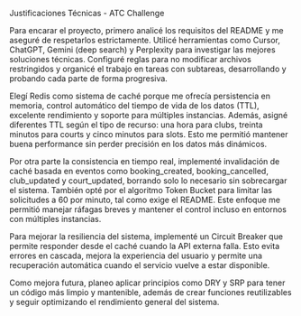 Justificaciones Técnicas - ATC Challenge

Para encarar el proyecto, primero analicé los requisitos del README y me aseguré de respetarlos estrictamente. Utilicé herramientas como Cursor, ChatGPT, Gemini (deep search) y Perplexity para investigar las mejores soluciones técnicas. Configuré reglas para no modificar archivos restringidos y organicé el trabajo en tareas con subtareas, desarrollando y probando cada parte de forma progresiva.

Elegí Redis como sistema de caché porque me ofrecía persistencia en memoria, control automático del tiempo de vida de los datos (TTL), excelente rendimiento y soporte para múltiples instancias. Además, asigné diferentes TTL según el tipo de recurso: una hora para clubs, treinta minutos para courts y cinco minutos para slots. Esto me permitió mantener buena performance sin perder precisión en los datos más dinámicos.

Por otra parte la consistencia en tiempo real, implementé invalidación de caché basada en eventos como booking_created, booking_cancelled, club_updated y court_updated, borrando solo lo necesario sin sobrecargar el sistema. También opté por el algoritmo Token Bucket para limitar las solicitudes a 60 por minuto, tal como exige el README. Este enfoque me permitió manejar ráfagas breves y mantener el control incluso en entornos con múltiples instancias.

Para mejorar la resiliencia del sistema, implementé un Circuit Breaker que permite responder desde el caché cuando la API externa falla. Esto evita errores en cascada, mejora la experiencia del usuario y permite una recuperación automática cuando el servicio vuelve a estar disponible.

Como mejora futura, planeo aplicar principios como DRY y SRP para tener un código más limpio y mantenible, además de crear funciones reutilizables y seguir optimizando el rendimiento general del sistema.
